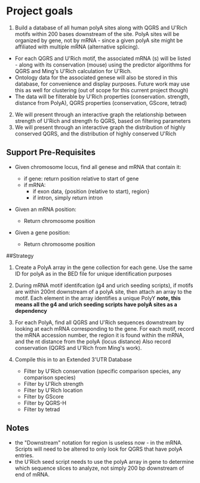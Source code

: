 # Project goals

1. Build a database of all human polyA sites along with QGRS and U'Rich motifs within 200 bases downstream of the site.  PolyA sites will be organized by gene, not by mRNA - since a given polyA site might be affiliated with multiple mRNA (alternative splicing).
  - For each QGRS and U'Rich motif, the associated mRNA (s) will be listed - along with its conservation (mouse) using the predictor algorithms for QGRS and Ming's U'Rich calculation for U'Rich.  
  - Ontology data for the associated genese will also be stored in this database, for convenience and display purposes.  Future work may use this as well for clustering (out of scope for this current project though)
  - The data will be filterable by U'Rich properties (conservation. strength, distance from PolyA), QGRS properties (conservation, GScore, tetrad)
2. We will present through an interactive graph the relationship between strength of U'Rich and strength fo QGRS, based on filtering parameters
3. We will present through an interactive graph the distribution of highly conserved QGRS, and the distribution of highly conserved U'Rich

## Support Pre-Requisites
- Given chromosome locus, find all genese and mRNA that contain it:
  - if gene:  return position relative to start of gene
  - if mRNA:
      - if exon data, {position (relative to start), region}
      - if intron, simply return intron

- Given an mRNA position:
  - Return chromosome position

- Given a gene position:
  - Return chromosome position

##Strategy
1. Create a PolyA array in the gene collection for each gene.  Use the same ID for polyA as in the BED file for unique identification purposes
2. During mRNA motif identifcation (g4 and urich seeding scripts), if motifs are within 200nt downstream of a polyA site, then attach an array to the motif.  Each element in the array identifies a unique PolyY 
**note, this means all the g4 and urich seeding scripts have polyA sites as a dependency**
3. For each PolyA, find all QGRS and U'Rich sequences downstream by looking at each mRNA corresponding to the gene. 
For each motif, record the mRNA accession number, the region it is found within the mRNA, and the nt distance from the polyA (locus distance)
Also record conservation (QGRS and U'Rich from Ming's work).

4. Compile this in to an Extended 3'UTR Database
   - Filter by U'Rich conservation (specific comparison species, any comparison species)
   - Filter by U'Rich strength
   - Filter by U'Rich location
   - Filter by GScore
   - Filter by QGRS-H
   - Filter by tetrad

## Notes 
   - the "Downstream" notation for region is useless now - in the mRNA.  Scripts will need to be altered to only look for QGRS that have polyA entries.
   - the U'Rich seed script needs to use the polyA array in gene to determine which sequence slices to analyze, not simply 200 bp downstream of end of mRNA.
